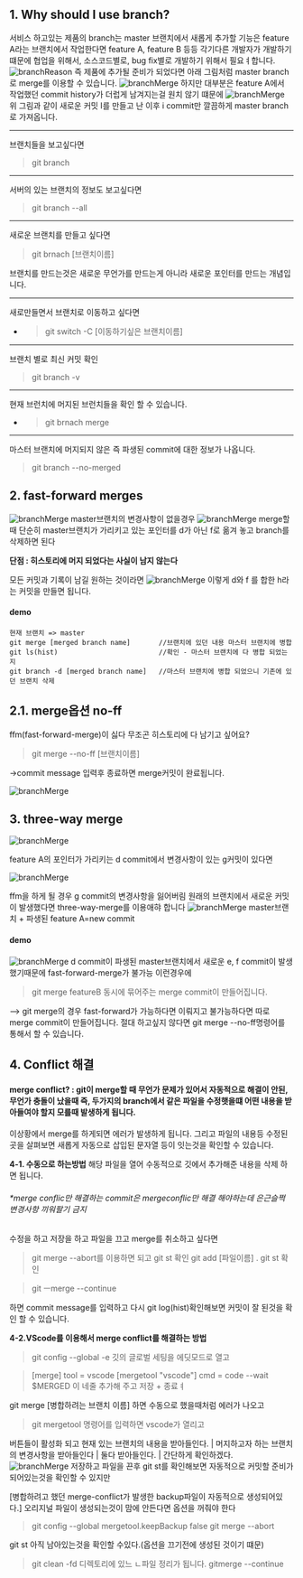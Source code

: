 ## 1. Why should I use branch?
서비스 하고있는 제품의 branch는 master 브랜치에서
 새롭게 추가할 기능은 feature A라는 브랜치에서 작업한다면 
 feature A, feature B 등등 각기다른 개발자가 개발하기 떄문에
 협업을 위해서, 소스코드별로, bug fix별로 개발하기 위해서 필요ㅕ합니다.
 ![branchReason](git/../picture/branchReason.png)
 즉 제품에 추가될 준비가 되었다면 아래 그림처럼 master branch로 merge를 이용할 수 있습니다.
![branchMerge](git/../picture/branchMerge.png)
하지만 대부분은  feature A에서 작업했던 commit history가 더럽게 남겨지는걸 원치 않기 떄문에
![branchMerge](git/../picture/branchMerge2.png)
위 그림과 같이 새로운 커밋 I를 만들고 난 이후
i commit만 깔끔하게 master branch로 가져옵니다.

---
브랜치들을 보고싶다면 

>git branch
<hr>
서버의 있는 브랜치의 정보도 보고싶다면

>git branch --all
---
새로운 브랜치를 만들고 싶다면
>git brnach [브랜치이름]

 브랜치를 만드는것은 새로운 무언가를 만드는게 아니라 새로운 포인터를 만드는 개념입니다.

---

새로만들면서 브랜치로 이동하고 싶다면
- >git switch -C [이동하기싶은 브랜치이름]

---
브랜치 별로 최신 커밋 확인

>git branch -v

---
현재 브런치에 머지된 브런치들을 확인 할 수 있습니다.
- >git brnach merge 

---
마스터 브랜치에 머지되지 않은 
즉 파생된 commit에 대한 정보가 나옵니다.
>git branch --no-merged
 
## 2. fast-forward merges

![branchMerge](git/../picture/fast-forward-merge.png)
master브랜치의 변경사항이 없을경우 
![branchMerge](git/../picture/fast-forward-merge2.png)
merge할때 단순히 master브랜치가 가리키고 있는 포인터를 d가 아닌 f로 옮겨 놓고 branch를 삭제하면 된다

**단점 : 히스토리에 머지 되었다는 사실이 남지 않는다**

모든 커밋과 기록이 남길 원하는 것이라면 
![branchMerge](git/../picture/fast-forward-merge3.png)
이렇게 d와 f 를 합한 h라는 커밋을 만들면 됩니다.

#### demo 
```
현재 브랜치 => master
git merge [merged branch name]       //브랜치에 있던 내용 마스터 브랜치에 병합
git ls(hist)                         //확인 - 마스터 브랜치에 다 병합 되었는지
git branch -d [merged branch name]   //마스터 브랜치에 병합 되었으니 기존에 있던 브랜치 삭제
```

## 2.1. merge옵션 no-ff
ffm(fast-forward-merge)이 싫다 무조곤 히스토리에 다 남기고 싶어요?
>git merge --no-ff [브랜치이름]

->commit message 입력후 종료하면
merge커밋이 완료됩니다. 

![branchMerge](git/../picture/--no-ff.png)


## 3. three-way merge
![branchMerge](git/../picture/three-way-merge.png)

feature A의 포인터가 가리키는 d commit에서 변경사항이 있는 g커밋이 있다면

![branchMerge](git/../picture/three-way-merge2.png)

ffm을 하게 될 경우 g commit의 변경사항을 잃어버림
원래의 브랜치에서 새로운 커밋이 발생했다면 three-way-merge를 이용애햐 합니다
![branchMerge](git/../picture/three-way-merge3.png)
master브랜치 + 파생된 feature A=new commit

#### demo
![branchMerge](git/../picture/three-way-merge1.png)
 d commit이 파생된 master브랜치에서 새로운 e, f commit이 발생 했기때문에 fast-forward-merge가 불가능
 이런경우에 
 >git merge featureB 동시에 묶어주는 merge commit이 만들어집니다.

 --> git merge의 경우 fast-forward가 가능하다면 이뤄지고 불가능하다면 따로 merge commit이 만들어집니다.
 절대 하고싶지 않다면 git merge --no-ff명령어를 통해서 할 수 있습니다.

 
 ## 4. Conflict 해결
#### merge conflict? : git이 merge할 때 무언가 문제가 있어서 자동적으로 해결이 안된, 무언가 충돌이 났을때 즉, 두가지의 branch에서 같은 파일을 수정햇을떄 어떤 내용을 받아들여야 할지 모를때 발생하게 됩니다.

이상황에서 merge를 하게되면 에러가 발생하게 됩니다.
그리고 파일의 내용등 수정된 곳을 살펴보면 새롭게 자동으로 삽입된 문자열 등이 잇는것을 확인할 수 있습니다.

__4-1. 수동으로 하는방법__ 
해당 파일을 열어 수동적으로 깃에서 추가해준 내용을 삭제 하면 됩니다.
###### *merge conflic만 해결하는 commit은 mergeconflic만 해결 해야하는데 은근슬쩍 변경사항 끼워팔기 금지
수정을 하고 저장을 하고 파일을 끄고 
merge를 취소하고 싶다면
>git merge --abort를 이용하면 되고
git st 확인
>git add [파일이름] .
git st 확인

>git ㅡmerge --continue

하면 commit message를 입력하고 다시
git log(hist)확인해보면
커밋이 잘 된것을 확인 할 수 있습니다.

__4-2.VScode를 이용해서 merge conflict를 해결하는 방법__

>git config --global -e 깃의 글로벌 세팅을 에딧모드로 열고

>[merge]
    tool = vscode
[mergetool "vscode"]
    cmd = code --wait $MERGED
이 네줄 추가해 주고
저장 + 종료ㅕ

git merge [병합하려는 브랜치 이름]
하면 수동으로 했을때처럼 에러가 나오고
>git mergetool 명령어를 입력하면 vscode가 열리고

버튼들이 활성화 되고
현재 있는 브랜치의 내용을 받아들인다. | 머지하고자 하는 브랜치의 변경사항을 받아들인다 | 둘다 받아들인다. | 간단하게 확인하겠다.
![branchMerge](git/../picture/merge-conflict.png)
저장하고 파일을 끈후 git st를 확인해보면 
자동적으로 커밋할 준비가 되어있는것을 확인할 수 있지만

[병합하려고 했던 merge-conflict가 발생한 backup파일이 자동적으로 생성되어있다.]
오리지널 파일이 생성되는것이 맘에 안든다면 옵션을 꺼줘야 한다
>git config --global mergetool.keepBackup false
git merge --abort

git st
아직 남아있는것을 확인할 수있다.(옵션을 끄기전에 생성된 것이기 떄문)

>git clean -fd
디렉토리에 있느 ㄴ파일 정리가 됩니다. 
gitmerge --continue
